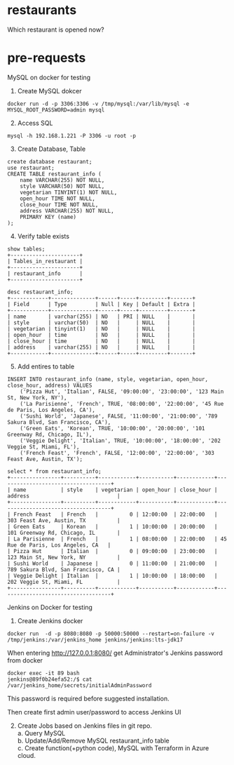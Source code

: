 # restaurants
Which restaurant is opened now?


# pre-requests
MySQL on docker for testing

1. Create MySQL dokcer
```
docker run -d -p 3306:3306 -v /tmp/mysql:/var/lib/mysql -e MYSQL_ROOT_PASSWORD=admin mysql
```

2. Access SQL
```
mysql -h 192.168.1.221 -P 3306 -u root -p
```

3. Create Database, Table
```
create database restaurant;
use restaurant;
CREATE TABLE restaurant_info (
    name VARCHAR(255) NOT NULL,
    style VARCHAR(50) NOT NULL,
    vegetarian TINYINT(1) NOT NULL,
    open_hour TIME NOT NULL,
    close_hour TIME NOT NULL,
    address VARCHAR(255) NOT NULL,
    PRIMARY KEY (name)
);
```

4. Verify table exists
```
show tables;
+----------------------+
| Tables_in_restaurant |
+----------------------+
| restaurant_info      |
+----------------------+  
   
desc restaurant_info;
+------------+--------------+------+-----+---------+-------+
| Field      | Type         | Null | Key | Default | Extra |
+------------+--------------+------+-----+---------+-------+
| name       | varchar(255) | NO   | PRI | NULL    |       |
| style      | varchar(50)  | NO   |     | NULL    |       |
| vegetarian | tinyint(1)   | NO   |     | NULL    |       |
| open_hour  | time         | NO   |     | NULL    |       |
| close_hour | time         | NO   |     | NULL    |       |
| address    | varchar(255) | NO   |     | NULL    |       |
+------------+--------------+------+-----+---------+-------+
```

5. Add entires to table
```
INSERT INTO restaurant_info (name, style, vegetarian, open_hour, close_hour, address) VALUES
    ('Pizza Hut', 'Italian', FALSE, '09:00:00', '23:00:00', '123 Main St, New York, NY'),
    ('La Parisienne', 'French', TRUE, '08:00:00', '22:00:00', '45 Rue de Paris, Los Angeles, CA'),
    ('Sushi World', 'Japanese', FALSE, '11:00:00', '21:00:00', '789 Sakura Blvd, San Francisco, CA'),
    ('Green Eats', 'Korean', TRUE, '10:00:00', '20:00:00', '101 Greenway Rd, Chicago, IL'),
    ('Veggie Delight', 'Italian', TRUE, '10:00:00', '18:00:00', '202 Veggie St, Miami, FL'),
    ('French Feast', 'French', FALSE, '12:00:00', '22:00:00', '303 Feast Ave, Austin, TX');  

select * from restaurant_info;
+----------------+----------+------------+-----------+------------+------------------------------------+
| name           | style    | vegetarian | open_hour | close_hour | address                            |
+----------------+----------+------------+-----------+------------+------------------------------------+
| French Feast   | French   |          0 | 12:00:00  | 22:00:00   | 303 Feast Ave, Austin, TX          |
| Green Eats     | Korean   |          1 | 10:00:00  | 20:00:00   | 101 Greenway Rd, Chicago, IL       |
| La Parisienne  | French   |          1 | 08:00:00  | 22:00:00   | 45 Rue de Paris, Los Angeles, CA   |
| Pizza Hut      | Italian  |          0 | 09:00:00  | 23:00:00   | 123 Main St, New York, NY          |
| Sushi World    | Japanese |          0 | 11:00:00  | 21:00:00   | 789 Sakura Blvd, San Francisco, CA |
| Veggie Delight | Italian  |          1 | 10:00:00  | 18:00:00   | 202 Veggie St, Miami, FL           |
+----------------+----------+------------+-----------+------------+------------------------------------+  
```

Jenkins on Docker for testing

1. Create Jenkins docker
```
docker run  -d -p 8080:8080 -p 50000:50000 --restart=on-failure -v /tmp/jenkins:/var/jenkins_home jenkins/jenkins:lts-jdk17
```

When entering http://127.0.0.1:8080/
get Administrator's Jenkins password from docker
```
docker exec -it 89 bash
jenkins@89f0b24efa52:/$ cat /var/jenkins_home/secrets/initialAdminPassword
```

This password is required before suggested installation.

Then create first admin user/password to access Jenkins UI

2. Create Jobs based on Jenkins files in git repo.  
   a. Query MySQL  
   b. Update/Add/Remove MySQL restaurant_info table  
   c. Create function(+python code), MySQL with Terraform in Azure cloud.  

